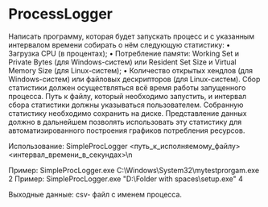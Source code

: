 # ProcessLogger

Написать программу, которая будет запускать процесс и с указанным интервалом времени собирать о нём следующую статистику:
•	Загрузка CPU (в процентах);
•	Потребление памяти: Working Set и Private Bytes (для Windows-систем) или Resident Set Size и Virtual Memory Size (для Linux-систем);
•	Количество открытых хендлов (для Windows-систем) или файловых дескрипторов (для Linux-систем).
Сбор статистики должен осуществляться всё время работы запущенного процесса. Путь к файлу, который необходимо запустить, и интервал сбора статистики должны указываться пользователем. Собранную статистику необходимо сохранить на диске. Представление данных должно в дальнейшем позволять использовать эту статистику для автоматизированного построения графиков потребления ресурсов.

Использование: SimpleProcLogger <путь_к_исполняемому_файлу> <интервал_времени_в_секундах>\n

Пример: SimpleProcLogger.exe C:\Windows\System32\mytestprorgam.exe 2
Пример: SimpleProcLogger.exe "D:\Folder with spaces\setup.exe" 4

Выходные данные: csv- файл с именем процесса.

